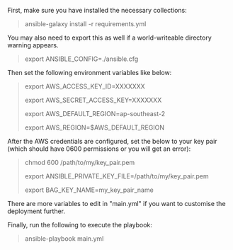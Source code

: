 First, make sure you have installed the necessary collections:
>ansible-galaxy install -r requirements.yml

You may also need to export this as well if a world-writeable
directory warning appears.

>export ANSIBLE_CONFIG=./ansible.cfg

Then set the following environment variables like below:

>export AWS_ACCESS_KEY_ID=XXXXXXX
>
>export AWS_SECRET_ACCESS_KEY=XXXXXXX
>
>export AWS_DEFAULT_REGION=ap-southeast-2
>
>export AWS_REGION=$AWS_DEFAULT_REGION

After the AWS credentials are configured, set the below to
your key pair (which should have 0600 permissions or you will get an error):

>chmod 600 /path/to/my/key_pair.pem
>
>export ANSIBLE_PRIVATE_KEY_FILE=/path/to/my/key_pair.pem
>
>export BAG_KEY_NAME=my_key_pair_name

There are more variables to edit in "main.yml" if you want to customise the
deployment further.

Finally, run the following to execute the playbook:

>ansible-playbook main.yml
